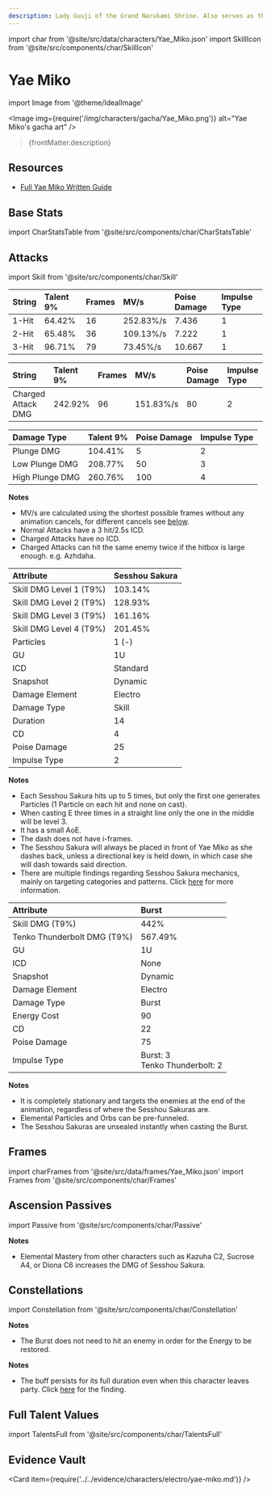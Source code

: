 ```yaml
---
description: Lady Guuji of the Grand Narukami Shrine. Also serves as the editor-in-chief of Yae Publishing House. Unimaginable intelligence and cunning are hidden under her beautiful appearance.
---
```


import char from '@site/src/data/characters/Yae_Miko.json'
import SkillIcon from '@site/src/components/char/SkillIcon'

# Yae Miko

import Image from '@theme/IdealImage'

<Image img={require('/img/characters/gacha/Yae_Miko.png')} alt="Yae Miko's gacha art" />
<blockquote>{frontMatter.description}</blockquote>

## Resources

* [Full Yae Miko Written Guide](https://keqingmains.com/yae/)

## Base Stats

import CharStatsTable from '@site/src/components/char/CharStatsTable'

<CharStatsTable char={char} />

## Attacks

import Skill from '@site/src/components/char/Skill'

<Tabs queryString="ability">
<TabItem value='na' label='Normal Attacks'>
<SkillIcon char={char} skill='na' />
<div class='talent-columns'>
<Skill char={char} skill='na' sectionFilter='Normal Attack' />

| String | Talent 9% | Frames | MV/s      | Poise Damage | Impulse Type |
| :----- | :-------- | :----- | :-------- | :----------- | :----------- |
| 1-Hit  | 64.42%    | 16     | 252.83%/s | 7.436        | 1            |
| 2-Hit  | 65.48%    | 36     | 109.13%/s | 7.222        | 1            |
| 3-Hit  | 96.71%    | 79     | 73.45%/s  | 10.667       | 1            |

</div>
<div class='talent-columns'>
<Skill char={char} skill='na' sectionFilter='Charged Attack' />

| String             | Talent 9% | Frames | MV/s      | Poise Damage | Impulse Type |
| :----------------- | :-------- | :----- | :-------- | :----------- | :----------- |
| Charged Attack DMG | 242.92%   | 96     | 151.83%/s | 80           | 2            |

</div>
<div class='talent-columns'>
<Skill char={char} skill='na' sectionFilter='Plunging Attack' />

| Damage Type     | Talent 9% | Poise Damage | Impulse Type |
| :-------------- | :-------- | :----------- | :----------- |
| Plunge DMG      | 104.41%   | 5            | 2            |
| Low Plunge DMG  | 208.77%   | 50           | 3            |
| High Plunge DMG | 260.76%   | 100          | 4            |

</div>

**Notes**

* MV/s are calculated using the shortest possible frames without any animation cancels, for different cancels see [below](#frames).
* Normal Attacks have a 3 hit/2.5s ICD.
* Charged Attacks have no ICD.
* Charged Attacks can hit the same enemy twice if the hitbox is large enough. e.g. Azhdaha.

</TabItem>

<TabItem value='e' label='Skill'>
<SkillIcon char={char} skill='e' />
<div class='talent-columns'>
<Skill char={char} skill='e' />

| Attribute                 | Sesshou Sakura |
| :------------------------ | :------------- |
| Skill DMG Level 1 \(T9%\) | 103.14%        |
| Skill DMG Level 2 \(T9%\) | 128.93%        |
| Skill DMG Level 3 \(T9%\) | 161.16%        |
| Skill DMG Level 4 \(T9%\) | 201.45%        |
| Particles                 | 1 \(-\)        |
| GU                        | 1U             |
| ICD                       | Standard       |
| Snapshot                  | Dynamic        |
| Damage Element            | Electro        |
| Damage Type               | Skill          |
| Duration                  | 14             |
| CD                        | 4              |
| Poise Damage              | 25             |
| Impulse Type              | 2              |

</div>

**Notes**

* Each Sesshou Sakura hits up to 5 times, but only the first one generates Particles \(1 Particle on each hit and none on cast\).
* When casting E three times in a straight line only the one in the middle will be level 3.
* It has a small AoE.
* The dash does not have i-frames.
* The Sesshou Sakura will always be placed in front of Yae Miko as she dashes back, unless a directional key is held down, in which case she will dash towards said direction.
* There are multiple findings regarding Sesshou Sakura mechanics, mainly on targeting categories and patterns. Click [here](../../evidence/characters/electro/yae-miko.md#yae-miko-totem-mechanics) for more information.  

</TabItem>

<TabItem value='q' label='Burst'>
<SkillIcon char={char} skill='q' />
<div class='talent-columns'>
<Skill char={char} skill='q'/>

| Attribute                     | Burst                               |
| :---------------------------- | :---------------------------------- |
| Skill DMG \(T9%\)             | 442%                                |
| Tenko Thunderbolt DMG \(T9%\) | 567.49%                             |
| GU                            | 1U                                  |
| ICD                           | None                                |
| Snapshot                      | Dynamic                             |
| Damage Element                | Electro                             |
| Damage Type                   | Burst                               |
| Energy Cost                   | 90                                  |
| CD                            | 22                                  |
| Poise Damage                  | 75                                  |
| Impulse Type                  | Burst: 3 <br/> Tenko Thunderbolt: 2 |

</div>

**Notes**

* It is completely stationary and targets the enemies at the end of the animation, regardless of where the Sesshou Sakuras are.
* Elemental Particles and Orbs can be pre-funneled.
* The Sesshou Sakuras are unsealed instantly when casting the Burst.

</TabItem>
</Tabs>

## Frames

import charFrames from '@site/src/data/frames/Yae_Miko.json'
import Frames from '@site/src/components/char/Frames'

<Frames data={charFrames} />

## Ascension Passives

import Passive from '@site/src/components/char/Passive'

<Tabs queryString="passive">
<TabItem value='passive' label='Passive'>
<Passive char={char} passive={2} />
</TabItem>

<TabItem value='a1' label='Ascension 1'>
<Passive char={char} passive={0} />
</TabItem>

<TabItem value="a4" label="Ascension 4">
<Passive char={char} passive={1} />

**Notes**

* Elemental Mastery from other characters such as Kazuha C2, Sucrose A4, or Diona C6 increases the DMG of Sesshou Sakura.

</TabItem>
</Tabs>

## Constellations

import Constellation from '@site/src/components/char/Constellation'

<Tabs queryString="constellation">
<TabItem value='c1' label='C1'>
<Constellation char={char} constellation={1} />

**Notes**

* The Burst does not need to hit an enemy in order for the Energy to be restored.

</TabItem>

<TabItem value='c2' label='C2'>
<Constellation char={char} constellation={2} />
</TabItem>

<TabItem value='c3' label='C3'>
<Constellation char={char} constellation={3} />
</TabItem>

<TabItem value='c4' label='C4'>
<Constellation char={char} constellation={4} />

**Notes**
  
* The buff persists for its full duration even when this character leaves party. Click [here](../../evidence/combat-mechanics/party-mechanics.md#debuffsteam-buffs-with-duration-persist-after-applier-leaves-party) for the finding. 

</TabItem>

<TabItem value='c5' label='C5'>
<Constellation char={char} constellation={5} />
</TabItem>

<TabItem value='c6' label='C6'>
<Constellation char={char} constellation={6} />
</TabItem>
</Tabs>

## Full Talent Values

import TalentsFull from '@site/src/components/char/TalentsFull'

<TalentsFull char={char}/>

## Evidence Vault

<Card item={require('../../evidence/characters/electro/yae-miko.md')} />
